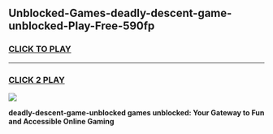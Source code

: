 
## Unblocked-Games-deadly-descent-game-unblocked-Play-Free-590fp
<h3>
<a href="https://premium76.site?title=deadly-descent-game-unblocked&ref=23A">CLICK TO PLAY</a></h3>
<hr>

<h3>
<a href="https://premium76.site?title=deadly-descent-game-unblocked&ref=23A">CLICK 2 PLAY</a>
  
</h3>

<a href="https://premium76.site?title=deadly-descent-game-unblocked&ref=23A"><img src="https://clearcache.store/games.png"></a>


**deadly-descent-game-unblocked games unblocked: Your Gateway to Fun and Accessible Online Gaming**
